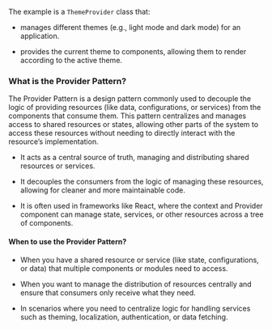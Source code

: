 The example is a `ThemeProvider` class that:

* manages different themes (e.g., light mode and dark mode) for an application.

* provides the current theme to components, allowing them to render according to the active theme.

### What is the Provider Pattern?

The Provider Pattern is a design pattern commonly used to decouple the logic of providing resources (like data, configurations, or services) from the components that consume them. This pattern centralizes and manages access to shared resources or states, allowing other parts of the system to access these resources without needing to directly interact with the resource’s implementation. 

* It acts as a central source of truth, managing and distributing shared resources or services.

* It decouples the consumers from the logic of managing these resources, allowing for cleaner and more maintainable code.

* It is often used in frameworks like React, where the context and Provider component can manage state, services, or other resources across a tree of components.

#### When to use the Provider Pattern?
* When you have a shared resource or service (like state, configurations, or data) that multiple components or modules need to access.

* When you want to manage the distribution of resources centrally and ensure that consumers only receive what they need.

* In scenarios where you need to centralize logic for handling services such as theming, localization, authentication, or data fetching.